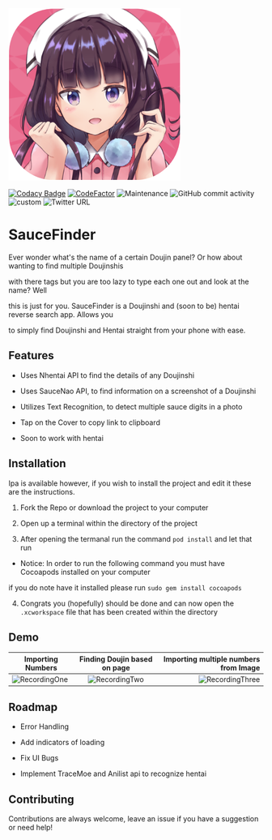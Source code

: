 


![Logo](https://raw.githubusercontent.com/CalebThePerson/Assets/master/Icons/Maikaicon.png)

  

  

  

[![Codacy Badge](https://app.codacy.com/project/badge/Grade/8f3c4911ba464a86b4283a5d114d15f6)](https://www.codacy.com/gh/CalebThePerson/SauceFinder/dashboard?utm_source=github.com&amp;utm_medium=referral&amp;utm_content=CalebThePerson/SauceFinder&amp;utm_campaign=Badge_Grade)
[![CodeFactor](https://www.codefactor.io/repository/github/calebtheperson/saucefinder/badge)](https://www.codefactor.io/repository/github/calebtheperson/saucefinder)
![Maintenance](https://img.shields.io/maintenance/yes/2021)
![GitHub commit activity](https://img.shields.io/github/commit-activity/m/CalebThePerson/SauceFinder)
![custom](https://img.shields.io/badge/My-CustomProject-blueviolet)
![Twitter URL](https://img.shields.io/twitter/url?style=social&url=https%3A%2F%2Ftwitter.com%2FCalebDaPerson)

# SauceFinder

Ever wonder what's the name of a certain Doujin panel?  Or how about wanting to find multiple Doujinshis

with there tags but you are too lazy to type each one out and look at the name?  Well

this is just for you.  SauceFinder is a Doujinshi and (soon to be) hentai reverse search app.  Allows you

to simply find Doujinshi and Hentai straight from your phone with ease.

  

  

## Features

  

- Uses Nhentai API to find the details of any Doujinshi

- Uses SauceNao API, to find information on a screenshot of a Doujinshi

- Utilizes Text Recognition, to detect multiple sauce digits in a photo

- Tap on the Cover to copy link to clipboard

- Soon to work with hentai

  

## Installation

  

Ipa is available however, if you wish to install the project and edit it these are the instructions. 
  

1. Fork the Repo or download the project to your computer

2. Open up a terminal within the directory of the project

3. After opening the termanal run the command `pod install` and let that run

- Notice: In order to run the following command you must have Cocoapods installed on your computer

if you do note have it installed please run `sudo gem install cocoapods`

4. Congrats you (hopefully) should be done and can now open the `.xcworkspace` file that has been created within the directory

  

  

## Demo
| Importing Numbers        | Finding Doujin based on page           | Importing multiple numbers from Image  |
| ------------- |:-------------:| -----:|
| ![RecordingOne]      | ![RecordingTwo] | ![RecordingThree]|


## Roadmap


- Error Handling

  
- Add indicators of loading
- Fix UI Bugs
- Implement TraceMoe and Anilist api to recognize hentai


## Contributing

Contributions are always welcome, leave an issue if you have a suggestion or need help!

[RecordingOne]:https://raw.githubusercontent.com/CalebThePerson/Assets/master/SauceFinderStuff/Recording1.gif
[RecordingTwo]:https://raw.githubusercontent.com/CalebThePerson/Assets/master/SauceFinderStuff/Recording2.gif
[RecordingThree]:https://raw.githubusercontent.com/CalebThePerson/Assets/master/SauceFinderStuff/Recording3.gif
